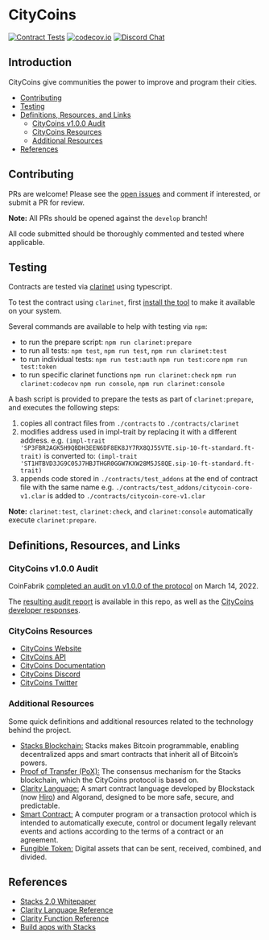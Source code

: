 # CityCoins <!-- omit in TOC -->

[![Contract Tests](https://github.com/citycoins/citycoin/actions/workflows/test-contract.yaml/badge.svg)](https://github.com/citycoins/citycoin/actions/workflows/test-contract.yaml) [![codecov.io](https://codecov.io/github/citycoins/citycoin/coverage.svg?branch=main)](https://codecov.io/github/citycoins/citycoin?branch=main) [![Discord Chat](https://img.shields.io/discord/856920147381190717?label=Discord)](https://discord.com/invite/tANUVBz9bk)

## Introduction <!-- omit in TOC -->

CityCoins give communities the power to improve and program their cities.

- [Contributing](#contributing)
- [Testing](#testing)
- [Definitions, Resources, and Links](#definitions-resources-and-links)
  - [CityCoins v1.0.0 Audit](#citycoins-v100-audit)
  - [CityCoins Resources](#citycoins-resources)
  - [Additional Resources](#additional-resources)
- [References](#references)

## Contributing

PRs are welcome! Please see the [open issues](https://github.com/citycoins/citycoin/issues) and comment if interested, or submit a PR for review.

**Note:** All PRs should be opened against the `develop` branch!

All code submitted should be thoroughly commented and tested where applicable.

## Testing

Contracts are tested via [clarinet](https://github.com/hirosystems/clarinet) using typescript.

To test the contract using `clarinet`, first [install the tool](https://github.com/hirosystems/clarinet#installation) to make it available on your system.

Several commands are available to help with testing via `npm`:

- to run the prepare script:
  `npm run clarinet:prepare`
- to run all tests:
  `npm test`, `npm run test`, `npm run clarinet:test`
- to run individual tests:
  `npm run test:auth`
  `npm run test:core`
  `npm run test:token`
- to run specific clarinet functions
  `npm run clarinet:check`
  `npm run clarinet:codecov`
  `npm run console`, `npm run clarinet:console`

A bash script is provided to prepare the tests as part of `clarinet:prepare`, and executes the following steps:

1. copies all contract files from `./contracts` to `./contracts/clarinet`
2. modifies address used in impl-trait by replacing it with a different address. e.g.
   `(impl-trait 'SP3FBR2AGK5H9QBDH3EEN6DF8EK8JY7RX8QJ5SVTE.sip-10-ft-standard.ft-trait)`
   is converted to:
   `(impl-trait 'ST1HTBVD3JG9C05J7HBJTHGR0GGW7KXW28M5JS8QE.sip-10-ft-standard.ft-trait)`
3. appends code stored in `./contracts/test_addons` at the end of contract file with the same name
   e.g. `./contracts/test_addons/citycoin-core-v1.clar` is added to `./contracts/citycoin-core-v1.clar`

**Note:** `clarinet:test`, `clarinet:check`, and `clarinet:console` automatically execute `clarinet:prepare`.

## Definitions, Resources, and Links

### CityCoins v1.0.0 Audit

CoinFabrik [completed an audit on v1.0.0 of the protocol](https://blog.coinfabrik.com/smart-contract-en/citycoins-audit/) on March 14, 2022.

The [resulting audit report](./audit/coinfabrik-citycoins-audit-v1.0.0.pdf) is available in this repo, as well as the [CityCoins developer responses](./audit/coinfabrik-citycoins-audit-v1.0.0-developer-responses.pdf).

### CityCoins Resources

- [CityCoins Website](https://citycoins.co)
- [CityCoins API](https://api.citycoins.co/docs)
- [CityCoins Documentation](https://docs.citycoins.co)
- [CityCoins Discord](https://chat.citycoins.co)
- [CityCoins Twitter](https://twitter.com/mineCityCoins)

### Additional Resources

Some quick definitions and additional resources related to the technology behind the project.

- [Stacks Blockchain:](https://stacks.co) Stacks makes Bitcoin programmable, enabling decentralized apps and smart contracts that inherit all of Bitcoin’s powers.
- [Proof of Transfer (PoX):](https://hackernoon.com/wtf-is-proof-of-transfer-and-why-should-anyone-care-wd2330p9) The consensus mechanism for the Stacks blockchain, which the CityCoins protocol is based on.
- [Clarity Language:](https://clarity-lang.org/) A smart contract language developed by Blockstack (now [Hiro](https://hiro.so)) and Algorand, designed to be more safe, secure, and predictable.
- [Smart Contract:](https://en.wikipedia.org/wiki/Smart_contract) A computer program or a transaction protocol which is intended to automatically execute, control or document legally relevant events and actions according to the terms of a contract or an agreement.
- [Fungible Token:](https://github.com/stacksgov/sips/blob/hstove-feat/sip-10-ft/sips/sip-010/sip-010-fungible-token-standard.md) Digital assets that can be sent, received, combined, and divided.

## References

- [Stacks 2.0 Whitepaper](https://gaia.blockstack.org/hub/1AxyPunHHAHiEffXWESKfbvmBpGQv138Fp/stacks.pdf)
- [Clarity Language Reference](https://docs.stacks.co/write-smart-contracts/language-overview)
- [Clarity Function Reference](https://docs.stacks.co/write-smart-contracts/language-functions)
- [Build apps with Stacks](https://docs.stacks.co/build-apps/overview)
